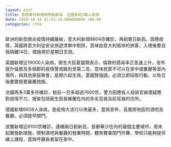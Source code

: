 ```yaml
---
layout: post
title: 意德單日新增病例創新高　法國多逾3萬人染病
date: 2020-10-16 01:53:34.000000000 +08:00
categories: rthk
---
```


歐洲的新型肺炎疫情持續嚴峻，意大利新增8804宗確診，再創單日新高。因應疫情，英國將意大利從安全旅遊清單中剔除，意味由意大利抵埗的旅客，入境後要自我隔離14日，措施將於星期日生效。

英國新增近19000人染病，衛生大臣夏國賢表示，倫敦的感染率正急速上升，宣布提升倫敦及多個郡的疫情警戒級別至第二高，意味民眾不可以在家中或餐廳等室內場所，與其他家庭聚會，星期六起生效。夏國賢強調，必須立即採取行動，以免日後要實施更嚴厲措施。

法國再多3萬多宗確診，較前一日多超過7600宗，警方因應有人投訴官員懷疑應對疫情不力，搜查包括衛生部長維蘭在內的多名官員及前官員的住所。

德國新增6638人染病，是疫情大流行以來最多，當局宣布，高風險地區的酒吧及餐廳，必須提早關門。

波蘭新增近8100宗確診，連續兩日創新高，首都華沙在內的幾個主要城市，周末起實施新措施，限制酒吧與餐廳的營業時間，體育賽事閉門作賽，學校只能夠提供線上課程，當局呼籲長者留在家中。
